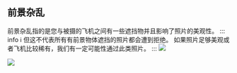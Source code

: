 ## 前景杂乱
前景杂乱指的是您与被摄的飞机之间有一些遮挡物并且影响了照片的美观性。
::: info :information_source:
但这不代表所有有前景物体遮挡的照片都会遭到拒绝。 如果照片足够美观或者飞机比较稀有，我们有一定可能性通过此类照片。
::: 
![](https://source.794td.cn/TOGA/guideline/image067.jpg)

![](https://source.794td.cn/TOGA/guideline/image068.jpg)